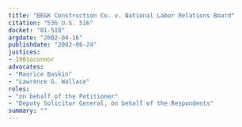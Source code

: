 ```yaml
---
title: "BE&K Construction Co. v. National Labor Relations Board"
citation: "536 U.S. 516"
docket: "01-518"
argdate: "2002-04-16"
publishdate: "2002-06-24"
justices:
- 1981oconnor
advocates:
- "Maurice Baskin"
- "Lawrence G. Wallace"
roles:
- "on behalf of the Petitioner"
- "Deputy Solicitor General, on behalf of the Respondents"
summary: ""
---
```


